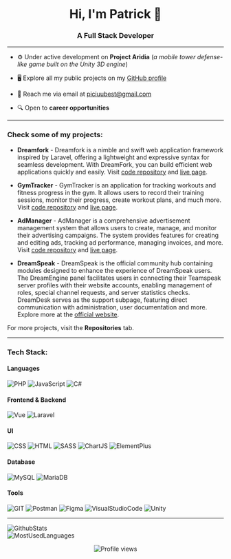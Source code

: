 <h1 align="center">Hi, I'm Patrick 👋</h1>
<h3 align="center">A Full Stack Developer</h3>

-----

- ⚙️ Under active development on **Project Aridia** (_a mobile tower defense-like game built on the Unity 3D engine_)

- 🖥️ Explore all my public projects on my [GitHub profile](https://github.com/PiciuU)

- 📩 Reach me via email at piciuubest@gmail.com

- 🔍 Open to **career opportunities**

-----
<h3 align="left">Check some of my projects:</h3>

- **Dreamfork** - Dreamfork is a nimble and swift web application framework inspired by Laravel, offering a lightweight and expressive syntax for seamless development. With DreamFork, you can build efficient web applications quickly and easily. Visit [code repository](https://github.com/PiciuU/DreamFork-PHP-Framework) and [live page](https://dreamfork.dream-speak.pl/).

- **GymTracker** - GymTracker is an application for tracking workouts and fitness progress in the gym. It allows users to record their training sessions, monitor their progress, create workout plans, and much more. Visit [code repository](https://github.com/PiciuU/GymTracker-App) and [live page](https://dev.dream-speak.pl/gymtracker/).

- **AdManager** - AdManager is a comprehensive advertisement management system that allows users to create, manage, and monitor their advertising campaigns. The system provides features for creating and editing ads, tracking ad performance, managing invoices, and more. Visit [code repository](https://github.com/PiciuU/Ad-Manager-App) and [live page](https://dev.dream-speak.pl/system/).

- **DreamSpeak** - DreamSpeak is the official community hub containing modules designed to enhance the experience of DreamSpeak users. The DreamEngine panel facilitates users in connecting their Teamspeak server profiles with their website accounts, enabling management of roles, special channel requests, and server statistics checks. DreamDesk serves as the support subpage, featuring direct communication with administration, user documentation and more. Explore more at the [official website](https://dream-speak.pl).

For more projects, visit the **Repositories** tab.

-----
<h3 align="left">Tech Stack:</h3>

<h4>Languages</h4>

![PHP](https://img.shields.io/badge/php-%23000000.svg?style=for-the-badge&logo=php&logoColor=white)
![JavaScript](https://img.shields.io/badge/javascript-%23000000?style=for-the-badge&logo=javascript&logoColor=white)
![C#](https://img.shields.io/badge/c%23-%23000000.svg?style=for-the-badge&logo=c%23&logoColor=white)
<br />

<h4>Frontend & Backend</h4>

![Vue](https://img.shields.io/badge/vue-%23000000.svg?style=for-the-badge&logo=vue.js&logoColor=white)
![Laravel](https://img.shields.io/badge/laravel-%23000000.svg?style=for-the-badge&logo=laravel&logoColor=white)

<h4>UI</h4>

![CSS](https://img.shields.io/badge/css-%23000000.svg?style=for-the-badge&logo=css3&logoColor=blue&logoColor=white)
![HTML](https://img.shields.io/badge/html-%23000000.svg?style=for-the-badge&logo=html5&logoColor=white)
![SASS](https://img.shields.io/badge/sass-%23000000.svg?style=for-the-badge&logo=sass&logoColor=white)
![ChartJS](https://img.shields.io/badge/chart.js-%23000000.svg?style=for-the-badge&logo=chart.js&logoColor=white)
![ElementPlus](https://img.shields.io/badge/element--plus-%23000000.svg?style=for-the-badge&logoColor=white)

<h4>Database</h4>

![MySQL](https://img.shields.io/badge/mysql-%23000000.svg?style=for-the-badge&logo=mysql&logoColor=white)
![MariaDB](https://img.shields.io/badge/mariadb-%23000000.svg?style=for-the-badge&logo=mariadb&logoColor=white)

<h4>Tools</h4>

![GIT](https://img.shields.io/badge/git-%23000000.svg?style=for-the-badge&logo=git&logoColor=white)
![Postman](https://img.shields.io/badge/postman-%23000000.svg?style=for-the-badge&logo=postman&logoColor=white)
![Figma](https://img.shields.io/badge/figma-%23000000.svg?style=for-the-badge&logo=figma&logoColor=white)
![VisualStudioCode](https://img.shields.io/badge/visual%20studio%20code-%23000000.svg?style=for-the-badge&logo=visualstudiocode)
![Unity](https://img.shields.io/badge/unity%203d-%23000000.svg?style=for-the-badge&logo=unity&logoColor=white)

-----

![GithubStats](https://github-readme-stats.vercel.app/api?username=PiciuU&rank_icon=github)
<br/>
![MostUsedLanguages](https://github-readme-stats.vercel.app/api/top-langs/?username=PiciuU&layout=compact)

<p align="center"> <img src="https://komarev.com/ghpvc/?username=PiciuU" alt="Profile views" /> </p>
